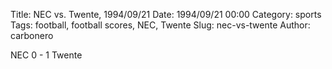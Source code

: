 Title: NEC vs. Twente, 1994/09/21
Date: 1994/09/21 00:00
Category: sports
Tags: football, football scores, NEC, Twente
Slug: nec-vs-twente
Author: carbonero


NEC 0 - 1 Twente

